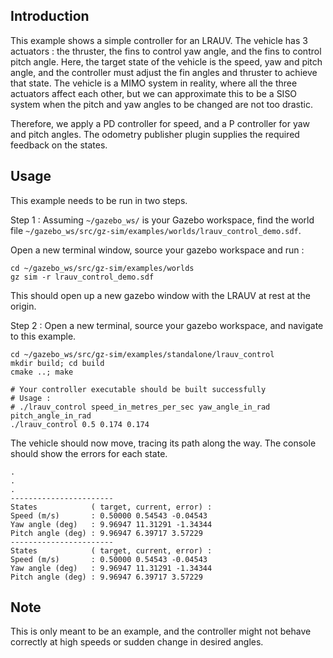 ## Introduction
This example shows a simple controller for an LRAUV. The vehicle has 3 actuators : the thruster, the fins to control yaw angle, and the fins to control
pitch angle. Here, the target state of the vehicle is the speed, yaw and pitch angle, and the controller must adjust the fin angles and thruster to achieve
that state. The vehicle is a MIMO system in reality, where all the three actuators affect each other, but we can approximate this to be a SISO system when
the pitch and yaw angles to be changed are not too drastic.

Therefore, we apply a PD controller for speed, and a P controller for yaw and pitch angles. The odometry publisher plugin supplies the required feedback
on the states.

## Usage
This example needs to be run in two steps.

Step 1 : Assuming ``~/gazebo_ws/`` is your Gazebo workspace, find the world file ``~/gazebo_ws/src/gz-sim/examples/worlds/lrauv_control_demo.sdf``.

Open a new terminal window, source your gazebo workspace and run :
```
cd ~/gazebo_ws/src/gz-sim/examples/worlds
gz sim -r lrauv_control_demo.sdf
```

This should open up a new gazebo window with the LRAUV at rest at the origin.

Step 2 : Open a new terminal, source your gazebo workspace, and navigate to this example.

```
cd ~/gazebo_ws/src/gz-sim/examples/standalone/lrauv_control
mkdir build; cd build
cmake ..; make

# Your controller executable should be built successfully
# Usage :
# ./lrauv_control speed_in_metres_per_sec yaw_angle_in_rad pitch_angle_in_rad
./lrauv_control 0.5 0.174 0.174
```

The vehicle should now move, tracing its path along the way. The console should show the errors for each state.

```
.
.
.
-----------------------
States            ( target, current, error) :
Speed (m/s)       : 0.50000 0.54543 -0.04543
Yaw angle (deg)   : 9.96947 11.31291 -1.34344
Pitch angle (deg) : 9.96947 6.39717 3.57229
-----------------------
States            ( target, current, error) :
Speed (m/s)       : 0.50000 0.54543 -0.04543
Yaw angle (deg)   : 9.96947 11.31291 -1.34344
Pitch angle (deg) : 9.96947 6.39717 3.57229
```

## Note
This is only meant to be an example, and the controller might not behave correctly at high speeds or sudden change in desired angles.
